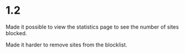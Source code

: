 # 1.2

Made it possible to view the statistics page to see the number of sites blocked.

Made it harder to remove sites from the blocklist.
